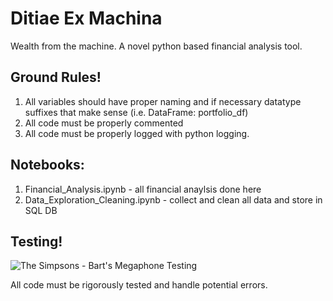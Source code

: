 # Ditiae Ex Machina

Wealth from the machine. A novel python based financial analysis tool.

## Ground Rules!

1. All variables should have proper naming and if necessary datatype suffixes that make sense (i.e. DataFrame: portfolio_df)
2. All code must be properly commented
3. All code must be properly logged with python logging.

## Notebooks:

1. Financial_Analysis.ipynb - all financial anaylsis done here
2. Data_Exploration_Cleaning.ipynb - collect and clean all data and store in SQL DB

## Testing!

![The Simpsons - Bart's Megaphone Testing](https://i.makeagif.com/media/12-22-2020/BskSJ6.gif)

All code must be rigorously tested and handle potential errors.
